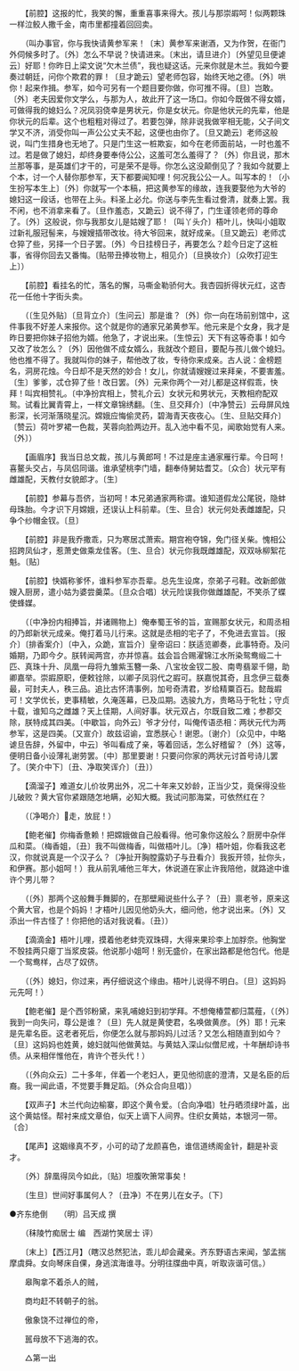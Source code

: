 <!-- { "loadSidebar": true } -->
　　【前腔】这报的忙，我笑的懈，重重喜事来得大。孩儿与那崇嘏呵！似两颗珠一样泣鲛人撒千金，南市里都撞着回回卖。 

　　（叫办事官，你与我快请黄参军来！〔末〕黄参军来谢酒，又为作贺，在衙门外伺候多时了。〔外〕怎么不早说？快请进来。〔末出，请旦进介〕〔外望见旦便谑云〕好耶！你昨日上梁文说“欠木兰债”，我也疑这话。元来你就是木兰。我如今要奏过朝廷，问你个欺君的罪！〔旦才跪云〕望老师包容，始终天地之德。〔外〕哄你！起来作揖。参军，如今可另有一个题目要你做，你可推不得。〔旦〕岂敢。〔外〕老夫因爱你文学么，与那为人，故此开了这一场口。你如今既做不得女婿，可做得我的媳妇么？况凤羽侥幸是男状元，你是女状元。你是他状元的先辈，他是你状元的后辈。这个也粗粗对得过了。若要包弹，除非说我做宰相无能，父子间文学又不济，消受你叫一声公公丈夫不起，这便也由你了。〔旦又跪云〕老师这般说，叫门生措身也无地了。只是门生这一桩欺妄，如今在老师面前站，一时也羞不过。若是做了媳妇，却终身要奉侍公公，这羞可怎么羞得了？〔外〕你且说，那木兰那等事，是英雄们才干的，可是荣不是辱。你怎么这没颠倒见了？我如今就要上个本，讨一个人替你那参军，天下都要闻知哩！何况我公公一人。叫写本的！〔小生扮写本生上〕〔外〕你就写一个本稿，把这黄参军的缘故，连我要娶他为大爷的媳妇这一段话，也带在上头。料圣上必允。你送与李先生看过誊清，就奏上罢。我不闲，也不消拿来看了。〔旦作羞态，又跪云〕说不得了，门生谨领老师的尊命了。〔外〕这般说，你与我那女儿是姑嫂了耶！〔叫丫头介〕梧叶儿，快叫小姐取过新礼服冠髻来，与嫂嫂插带改妆。待大爷回来，就好成亲。〔旦又跪云〕老师忒仓猝了些，另择一个日子罢。〔外〕今日挂榜日子，再要怎么？趁今日定了这桩事，省得你回去又番悔。〔贴带丑捧妆物上，相见介〕〔旦换妆介〕〔众吹打迎生上〕） 

　　【前腔】看挂名的忙，落名的懈，马嘶金勒骄何大。我杏园折得状元红，这杏花一任他十字街头卖。 

　　（〔生见外贴〕〔旦背立介〕〔生问云〕那是谁？〔外〕你一向在场前别馆中，这件事我不好差人来报你。这个就是你的通家兄弟黄参军。他元来是个女身，我才是昨日要把你妹子招他为婿。他急了，才说出来。〔生惊云〕天下有这等奇事！如今又改了妆怎么？〔外〕因他做不成女婿么，我就改个题目，要配与孩儿做个媳妇。他也推不得了。我就叫你的妹子，帮他改了妆，专待你来成亲。古人说：金榜题名，洞房花烛。今日却不是天然的妙合！女儿，你就请嫂嫂过来拜亲，不要害羞。〔生〕爹爹，忒仓猝了些！改日罢。〔外〕元来你两个一对儿都是这样假乖，快拜！叫宾相赞礼。〔中净扮宾相上，赞礼介云〕女状元和男状元，天教相府配双鸳。试看比翼青霄上，一样文章锦绣翻。〔生、旦交拜介〕〔中净赞云〕云母屏风烛影深，长河渐落晓星沉。嫦娥应悔偷灵药，碧海青天夜夜心。〔生、旦贴交拜介〕〔赞云〕荷叶罗裙一色裁，芙蓉向脸两边开。乱入池中看不见，闻歌始觉有人来。〔外〕） 

　　【画眉序】我当日总文裁，孩儿与黄郎呵！不过是座主通家雁行辈。今日呵！喜鳌头交占，与凤侣同谐。谁承望桃李门墙，翻奉侍舅姑耆艾。〔众合〕状元罕有雌雄配，天教付女貌郎才。〔生〕 

　　【前腔】参幕与吾侪，当初呵！本兄弟通家两称谓。谁知道假龙公尾锐，隐蚌母珠胎。今才识下月嫦娥，还误认上科前辈。〔生、旦合〕状元何处表雌雄配，只争个纱帽金钗。〔旦〕 

　　【前腔】非是我乔撒乖，只为寒居忒萧索。期宫袍夺锦，免门径关柴。愧相公招跨凤仙才，惹萧史做乘龙佳客。〔生、旦合〕状元你我既雌雄配，双双咏柳絮花魁。〔贴〕 

　　【前腔】快婿称爹怀，谁料参军亦吾辈。总先生设席，奈弟子弓鞋。改新郎做嫂入厨房，遣小姑为婆尝羹菜。〔旦众合唱〕状元险误我你做雌雄配，不笑杀了蝶使蜂媒。 

　　（〔中净扮内相捧旨，并诸赐物上〕俺奉蜀王爷的旨，宣赐那女状元，和周丞相的乃郎新状元成亲。俺打着马儿行来。这就是丞相的宅子了，不免进去宣旨。〔报介〕〔排香案介〕〔中入，众跪，宣旨介〕皇帝诏曰：朕适览卿奏，此事特奇。及问婚期，乃即今夕。朕转闻两宫，亦并惊喜。兹会旨合赐濯锦江水所染鸳鸯缎二十匹、真珠十升、凤凰一母将九雏紫玉簪一条、八宝妆金钗二股、南粤翡翠千翎，助卿嘉举。崇嘏原职，便敕铨除，以卿子凤羽代之嘏可。朕嘉悦其奇，且念伊三载奏最，可封夫人，秩三品。追比古怀清事例，加号奇清君，岁给精粟百石。懿哉嘏可！文学优长，吏事精敏，久淹莲幕，已及瓜期。选骏九方，贵略马于牝牡；守贞十载，谁知乌之雌雄？天上佳期，人间好事。状元双占，尔既自致二难；参郡交除，朕特成其四美。〔中歇旨，向外云〕爷才分付，叫俺传语丞相：两状元代为两参军，这是四美。〔又宣介〕故兹诏谕，宜悉朕心！谢恩。〔谢介〕〔众见中，中略谑旦告辞，外留中，中云〕爷叫看成了亲，等着回话，怎么好稽留？〔外〕这等，便明日备小设薄礼谢劳罢。〔中〕那里要谢！只要问你家的两状元讨首号诗儿罢了。〔笑介中下〕〔丑、净取笑诨介〕〔丑〕） 

　　【滴溜子】难道女儿价妆男出外，况二十年来又妙龄，正当少艾，竟保得没些儿破败？黄大官你紧跟随怎地瞒，必知大概。我试问那海棠，可依然红在？ 

　　（〔净喝介〕走，放屁！） 

　　【鲍老催】你梅香惫赖！把嫦娥做自己般看得。他可象你这般么？厨房中杂伴瓜和菜。（梅香姐，〔丑〕我不叫做梅香，叫做梧叶儿。〔净〕梧叶姐，你看我这老汉，你就说真是一个汉子么？〔净扯开胸膛露奶子与丑看介〕我扳开领，扯你头，和伊赛。那小姐呵！）我从前乳哺他三年大，休说道在家止许我陪他，就路途中谁许个男儿带？ 

　　（〔外〕那两个这般舞手舞脚的，在那壁厢说些什么子？〔丑〕禀老爷，原来这个黄大官，也是个妈妈！才梧叶儿因见他奶头大，细问他，他才说出来。〔外〕又添出一件古怪了！你把他的话对我说看。〔丑〕） 

　　【滴滴金】梧叶儿哩，摸着他老蚌壳双珠碍，大得来果珍李上加脬奈。他胸堂不彀挂两只瘪丁当浆皮袋。他说那小姐呵！别无盛价，在家出路都是他包代。他是一个鸳鸯样，占尽了奴侪。 

　　（〔外〕媳妇，你过来，再仔细说这个缘由。梧叶儿说得不明白。〔旦〕这妈妈元先呵！） 

　　【鲍老催】是个西邻粉黛，来乳哺媳妇到初学拜。不想俺椿萱都归蒿薤，（〔外〕我到一向失问，尊公是谁？〔旦〕先人就是黄使君，名唤做黄彦。〔外〕耶！元来是先辈名臣。这老者死后，你便怎么就与那妈妈儿过活？又怎么相随直到如今？〔旦〕这妈妈也姓黄，媳妇就叫他做黄姑。与黄姑入深山似僧尼戒，十年酬却诗书债。从来相伴惟他在，肯许个苍头代！） 

　　（〔外向众云〕二十多年，伴着一个老妇人，更见他彻底的澄清，又是名臣的后裔。我一闻此语，不觉要手舞足蹈。〔外众合向旦唱〕） 

　　【双声子】木兰代向边榆寨，即这个黄令爱。〔合向净唱〕牡丹晒须绿叶盖，出这个黄姑怪。帮衬来成文章伯，似天上谪下人间界。住织女黄姑，本银河一带。〔合〕 

　　【尾声】这姻缘真不歹，小可的动了龙颜喜色，谁信道绣阁金针，翻是补衮才。 

　　〔外〕辞凰得凤今如此，〔贴〕坦腹吹箫常事矣！ 

　　〔生旦〕世间好事属何人？〔丑净〕不在男儿在女子。〔下〕

●齐东绝倒　　（明）吕天成 撰 

　　（秣陵竹痴居士 编　西湖竹笑居士 评） 

　　〔末上〕【西江月】（瞎汉总然犯法，乖儿却会藏亲。齐东野语古来闻，邹孟揣摩虞舜。女向琴床自倮，身逃滨海谁寻。分明往牒曲中真，听取诙谐可信。） 

　　皋陶拿不着杀人的贼， 

　　商均赶不转朝子的翁。 

　　傲象饶不过禅位的帝， 

　　嚚母放不下逃海的农。 

　　△第一出 

